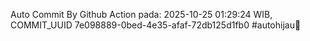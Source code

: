 Auto Commit By Github Action pada: 2025-10-25 01:29:24 WIB, COMMIT_UUID 7e098889-0bed-4e35-afaf-72db125d1fb0 #autohijau🗿
